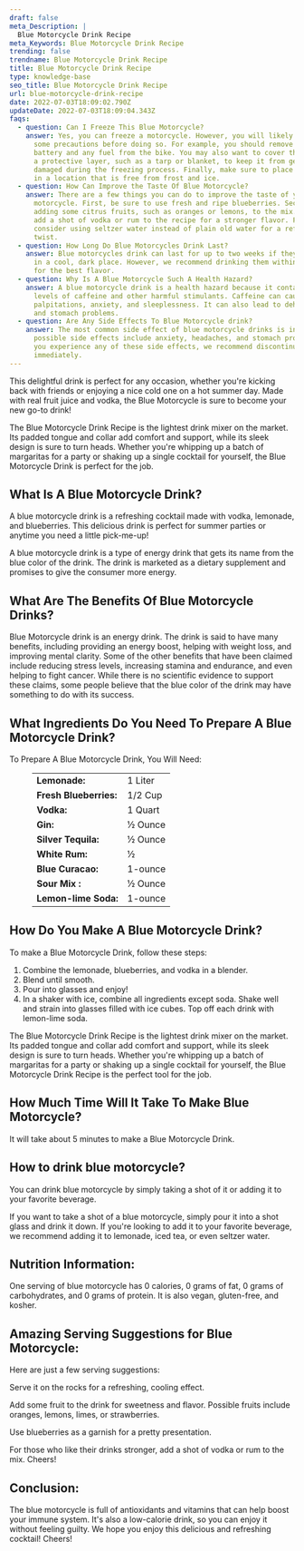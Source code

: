 ```yaml
---
draft: false
meta_Description: |
  Blue Motorcycle Drink Recipe
meta_Keywords: Blue Motorcycle Drink Recipe
trending: false
trendname: Blue Motorcycle Drink Recipe
title: Blue Motorcycle Drink Recipe
type: knowledge-base
seo_title: Blue Motorcycle Drink Recipe
url: blue-motorcycle-drink-recipe
date: 2022-07-03T18:09:02.790Z
updateDate: 2022-07-03T18:09:04.343Z
faqs:
  - question: Can I Freeze This Blue Motorcycle?
    answer: Yes, you can freeze a motorcycle. However, you will likely need to take
      some precautions before doing so. For example, you should remove the
      battery and any fuel from the bike. You may also want to cover the bike in
      a protective layer, such as a tarp or blanket, to keep it from getting
      damaged during the freezing process. Finally, make sure to place the bike
      in a location that is free from frost and ice.
  - question: How Can Improve the Taste Of Blue Motorcycle?
    answer: There are a few things you can do to improve the taste of your blue
      motorcycle. First, be sure to use fresh and ripe blueberries. Second, try
      adding some citrus fruits, such as oranges or lemons, to the mix. Third,
      add a shot of vodka or rum to the recipe for a stronger flavor. Finally,
      consider using seltzer water instead of plain old water for a refreshing
      twist.
  - question: How Long Do Blue Motorcycles Drink Last?
    answer: Blue motorcycles drink can last for up to two weeks if they are stored
      in a cool, dark place. However, we recommend drinking them within one week
      for the best flavor.
  - question: Why Is A Blue Motorcycle Such A Health Hazard?
    answer: A blue motorcycle drink is a health hazard because it contains high
      levels of caffeine and other harmful stimulants. Caffeine can cause heart
      palpitations, anxiety, and sleeplessness. It can also lead to dehydration
      and stomach problems.
  - question: Are Any Side Effects To Blue Motorcycle drink?
    answer: The most common side effect of blue motorcycle drinks is insomnia. Other
      possible side effects include anxiety, headaches, and stomach problems. If
      you experience any of these side effects, we recommend discontinuing use
      immediately.
---
```

This delightful drink is perfect for any occasion, whether you're kicking back with friends or enjoying a nice cold one on a hot summer day. Made with real fruit juice and vodka, the Blue Motorcycle is sure to become your new go-to drink!

The Blue Motorcycle Drink Recipe is the lightest drink mixer on the market. Its padded tongue and collar add comfort and support, while its sleek design is sure to turn heads. Whether you're whipping up a batch of margaritas for a party or shaking up a single cocktail for yourself, the Blue Motorcycle Drink is perfect for the job.

## **What Is A Blue Motorcycle Drink?**

A blue motorcycle drink is a refreshing cocktail made with vodka, lemonade, and blueberries. This delicious drink is perfect for summer parties or anytime you need a little pick-me-up!

A blue motorcycle drink is a type of energy drink that gets its name from the blue color of the drink. The drink is marketed as a dietary supplement and promises to give the consumer more energy.

## **What Are The Benefits Of Blue Motorcycle Drinks?**

Blue Motorcycle drink is an energy drink. The drink is said to have many benefits, including providing an energy boost, helping with weight loss, and improving mental clarity. Some of the other benefits that have been claimed include reducing stress levels, increasing stamina and endurance, and even helping to fight cancer. While there is no scientific evidence to support these claims, some people believe that the blue color of the drink may have something to do with its success.

## **What Ingredients Do You Need To Prepare A Blue Motorcycle Drink?**

To Prepare A Blue Motorcycle Drink, You Will Need:

<figure class="wp-block-table is-style-stripes">
  <table>
    <tbody>
      <tr>
        <td>
          <strong>Lemonade:</strong>
        </td>
        <td>1 Liter</td>
      </tr>
      <tr>
        <td>
          <strong>Fresh Blueberries:</strong>
        </td>
        <td>1/2 Cup</td>
      </tr>
      <tr>
        <td>
          <strong>Vodka:</strong>
        </td>
        <td>1 Quart</td>
      </tr>
      <tr>
        <td>
          <strong>Gin:</strong>
        </td>
        <td>½ Ounce</td>
     </tr>
      <tr>
        <td>
          <strong>Silver Tequila:</strong>
        </td>
        <td>½ Ounce</td>
      </tr>
<tr>
        <td>
          <strong>White Rum:</strong>
        </td>
        <td>½ </td>
      </tr>
<tr>
        <td>
          <strong>Blue Curacao:</strong>
        </td>
        <td>1-ounce</td>
      </tr>
<tr>
        <td>
          <strong>Sour Mix :</strong>
        </td>
        <td>½ Ounce</td>
      </tr>
<tr>
        <td>
          <strong>Lemon-lime Soda:</strong>
        </td>
        <td>1-ounce</td>
      </tr>
    </tbody>

  </table>
</figure>

## **How Do You Make A Blue Motorcycle Drink?**

To make a Blue Motorcycle Drink, follow these steps:

1. Combine the lemonade, blueberries, and vodka in a blender.
2. Blend until smooth.
3. Pour into glasses and enjoy!
4. In a shaker with ice, combine all ingredients except soda. Shake well and strain into glasses filled with ice cubes. Top off each drink with lemon-lime soda.

The Blue Motorcycle Drink Recipe is the lightest drink mixer on the market. Its padded tongue and collar add comfort and support, while its sleek design is sure to turn heads. Whether you're whipping up a batch of margaritas for a party or shaking up a single cocktail for yourself, the Blue Motorcycle Drink Recipe is the perfect tool for the job.

## **How Much Time Will It Take To Make Blue Motorcycle?**

It will take about 5 minutes to make a Blue Motorcycle Drink.

## **How to drink blue motorcycle?**

You can drink blue motorcycle by simply taking a shot of it or adding it to your favorite beverage.

If you want to take a shot of a blue motorcycle, simply pour it into a shot glass and drink it down. If you're looking to add it to your favorite beverage, we recommend adding it to lemonade, iced tea, or even seltzer water.

## **Nutrition Information:**

One serving of blue motorcycle has 0 calories, 0 grams of fat, 0 grams of carbohydrates, and 0 grams of protein. It is also vegan, gluten-free, and kosher.

## **Amazing Serving Suggestions for Blue Motorcycle:**

Here are just a few serving suggestions:

Serve it on the rocks for a refreshing, cooling effect.

Add some fruit to the drink for sweetness and flavor. Possible fruits include oranges, lemons, limes, or strawberries.

Use blueberries as a garnish for a pretty presentation.

For those who like their drinks stronger, add a shot of vodka or rum to the mix. Cheers!

## **Conclusion:**

The blue motorcycle is full of antioxidants and vitamins that can help boost your immune system. It's also a low-calorie drink, so you can enjoy it without feeling guilty. We hope you enjoy this delicious and refreshing cocktail! Cheers!